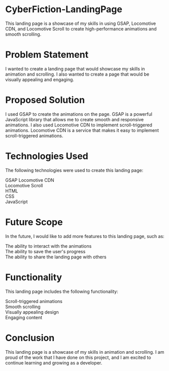# CyberFiction-LandingPage
This landing page is a showcase of my skills in using GSAP, Locomotive CDN, and Locomotive Scroll to create high-performance animations and smooth scrolling.

# Problem Statement
I wanted to create a landing page that would showcase my skills in animation and scrolling. I also wanted to create a page that would be visually appealing and engaging.

# Proposed Solution
I used GSAP to create the animations on the page. GSAP is a powerful JavaScript library that allows me to create smooth and responsive animations. I also used Locomotive CDN to implement scroll-triggered animations. Locomotive CDN is a service that makes it easy to implement scroll-triggered animations.

# Technologies Used
The following technologies were used to create this landing page:

GSAP
Locomotive CDN</br>
Locomotive Scroll</br>
HTML</br>
CSS</br>
JavaScript</br>

# Future Scope
In the future, I would like to add more features to this landing page, such as:

The ability to interact with the animations</br>
The ability to save the user's progress</br>
The ability to share the landing page with others</br>

# Functionality
This landing page includes the following functionality:

Scroll-triggered animations</br>
Smooth scrolling</br>
Visually appealing design</br>
Engaging content</br>

# Conclusion
This landing page is a showcase of my skills in animation and scrolling. I am proud of the work that I have done on this project, and I am excited to continue learning and growing as a developer.
